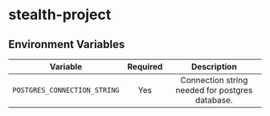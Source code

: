 # stealth-project

## Environment Variables

|Variable|Required|Description|
|:-:|:-:|:-:|
|`POSTGRES_CONNECTION_STRING`|Yes|Connection string needed for postgres database.|
